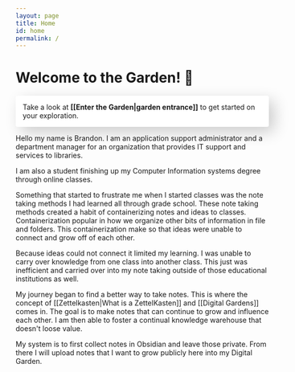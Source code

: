 ```yaml
---
layout: page
title: Home
id: home
permalink: /
---
```


# Welcome to the Garden! 🌿

<p style="padding: 1em; background: #ffffff; border-radius: 4px; text-shadow: 0 1px white; box-shadow: -10px -10px 30px rgb(255 255 255 / 5%), 10px 10px 30px rgb(0 0 0 / 20%);">
  Take a look at <span style="font-weight: bold">[[Enter the Garden|garden entrance]]</span> to get started on your exploration.
</p>

Hello my name is Brandon. I am an application support administrator and a department manager for an organization that provides IT support and services to libraries.

I am also a student finishing up my Computer Information systems degree through online classes.

Something that started to frustrate me when I started classes was the note taking methods I had learned all through grade school. These note taking methods created a habit of containerizing notes and ideas to classes. Containerization popular in how we organize other bits of information in file and folders. This containerization make so that ideas were unable to connect and grow off of each other.

Because ideas could not connect it limited my learning. I was unable to carry over knowledge from one class into another class. This just was inefficient and carried over into my note taking outside of those educational institutions as well.

My journey began to find a better way to take notes. This is where the concept of [[Zettelkasten|What is a ZettelKasten]] and [[Digital Gardens]] comes in. The goal is to make notes that can continue to grow and influence each other. I am then able to foster a continual knowledge warehouse that doesn't loose value.

My system is to first collect notes in Obsidian and leave those private. From there I will upload notes that I want to grow publicly here into my Digital Garden.

<style>
  .wrapper {
    max-width: 46em;
  }
</style>
